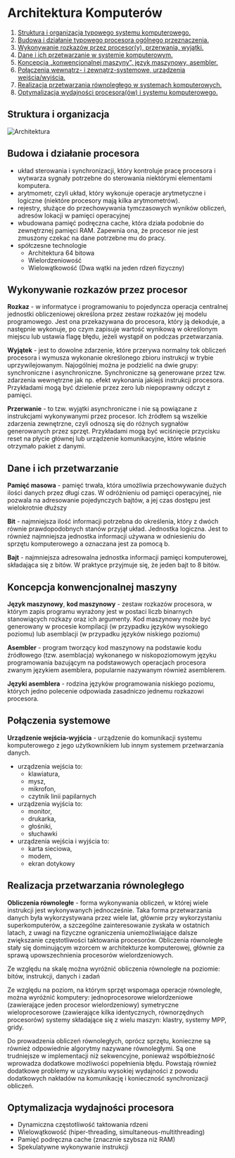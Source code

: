 # Architektura Komputerów

1. [Struktura i organizacja typowego systemu komputerowego.](#struktura-i-organizacja)
2. [Budowa i działanie typowego procesora ogólnego przeznaczenia.](#budowa-i-działanie-procesora)
3. [Wykonywanie rozkazów przez procesor(y), przerwania, wyjątki.](#wykonywanie-rozkazów-przez-procesor)
4. [Dane i ich przetwarzanie w systemie komputerowym.](#dane-i-ich-przetwarzanie)
5. [Koncepcja „konwencjonalnej maszyny”, język maszynowy, asembler.](#koncepcja-konwencjonalnej-maszyny)
6. [Połączenia wewnątrz- i zewnątrz-systemowe, urządzenia wejścia/wyjścia.](#połączenia-systemowe)
7. [Realizacja przetwarzania równoległego w systemach komputerowych.](#realizacja-przetwarzania-równoległego)
8. [Optymalizacja wydajności procesora(ów) i systemu komputerowego.](#optymalizacja-wydajności-procesora)

## Struktura i organizacja

![Architektura](./Images/architecture.png)

## Budowa i działanie procesora

- układ sterowania i synchronizacji, który kontroluje pracę procesora i wytwarza sygnały potrzebne do sterowania niektórymi elementami komputera.
- arytmometr, czyli układ, który wykonuje operacje arytmetyczne i logiczne (niektóre procesory mają kilka arytmometrów).
- rejestry, służące do przechowywania tymczasowych wyników obliczeń, adresów lokacji w pamięci operacyjnej
- wbudowana pamięć podręczna cache, która działa podobnie do zewnętrznej pamięci RAM. Zapewnia ona, że procesor nie jest zmuszony czekać na dane potrzebne mu do pracy.
- spółczesne technologie 
  - Architektura 64 bitowa
  - Wielordzeniowość 
  - Wielowątkowość (Dwa wątki na jeden rdzeń fizyczny) 

## Wykonywanie rozkazów przez procesor

__Rozkaz__ - w informatyce i programowaniu to pojedyncza operacja centralnej jednostki obliczeniowej określona przez zestaw rozkazów jej modelu programowego. Jest ona przekazywana do procesora, który ją dekoduje, a następnie wykonuje, po czym zapisuje wartość wynikową w określonym miejscu lub ustawia flagę błędu, jeżeli wystąpił on podczas przetwarzania.

__Wyjątek__ - jest to dowolne zdarzenie, które przerywa normalny tok obliczeń procesora i wymusza wykonanie określonego zbioru instrukcji w trybie uprzywilejowanym. Najogólniej można je podzielić na dwie grupy: synchroniczne i asynchroniczne. Synchroniczne są generowane przez tzw. zdarzenia wewnętrzne jak np. efekt wykonania jakiejś instrukcji procesora. Przykładami mogą być dzielenie przez zero lub niepoprawny odczyt z pamięci.

__Przerwanie__ - to tzw. wyjątki asynchroniczne i nie są powiązane z instrukcjami wykonywanymi przez procesor. Ich źródłem są wszelkie zdarzenia zewnętrzne, czyli odnoszą się do różnych sygnałów generowanych przez sprzęt. Przykładami mogą być wciśnięcie przycisku reset na płycie głównej lub urządzenie komunikacyjne, które właśnie otrzymało pakiet z danymi.

## Dane i ich przetwarzanie

__Pamięć masowa__ - pamięć trwała, która umożliwia przechowywanie dużych ilości danych przez długi czas. W odróżnieniu od pamięci operacyjnej, nie pozwala na adresowanie pojedynczych bajtów, a jej czas dostępu jest wielokrotnie dłuższy

__Bit__ -  najmniejsza ilość informacji potrzebna do określenia, który z dwóch równie prawdopodobnych   stanów   przyjął   układ.  Jednostka logiczna. Jest to również najmniejsza jednostka informacji używana w odniesieniu do sprzętu komputerowego a oznaczana jest za pomocą b.

__Bajt__ -  najmniejsza adresowalna jednostka informacji pamięci komputerowej, składająca się z bitów.  W praktyce przyjmuje się, że jeden bajt to 8 bitów.

## Koncepcja konwencjonalnej maszyny

__Język maszynowy__, __kod maszynowy__ - zestaw rozkazów procesora, w którym zapis programu wyrażony jest w postaci liczb binarnych stanowiących rozkazy oraz ich argumenty. Kod maszynowy może być generowany w procesie kompilacji (w przypadku języków wysokiego poziomu) lub asemblacji (w przypadku języków niskiego poziomu)

__Asembler__ - program tworzący kod maszynowy na podstawie kodu źródłowego (tzw. asemblacja) wykonanego w niskopoziomowym języku programowania bazującym na podstawowych operacjach procesora zwanym językiem asemblera, popularnie nazywanym również asemblerem.

__Języki asemblera__ - rodzina języków programowania niskiego poziomu, których jedno polecenie odpowiada zasadniczo jednemu rozkazowi procesora.

## Połączenia systemowe

__Urządzenie wejścia-wyjścia__ - urządzenie do komunikacji systemu komputerowego z jego użytkownikiem lub innym systemem przetwarzania danych.

- urządzenia wejścia to: 
  - klawiatura, 
  - mysz, 
  - mikrofon, 
  - czytnik linii papilarnych
- urządzenia wyjścia to: 
  - monitor, 
  - drukarka, 
  - głośniki, 
  - słuchawki
- urządzenia wejścia i wyjścia to: 
  - karta sieciowa, 
  - modem, 
  - ekran dotykowy

## Realizacja przetwarzania równoległego

__Obliczenia równoległe__ - forma wykonywania obliczeń, w której wiele instrukcji jest wykonywanych jednocześnie. Taka forma przetwarzania danych była wykorzystywana przez wiele lat, głównie przy wykorzystaniu superkomputerów, a szczególne zainteresowanie zyskała w ostatnich latach, z uwagi na fizyczne ograniczenia uniemożliwiające dalsze zwiększanie częstotliwości taktowania procesorów. Obliczenia równoległe stały się dominującym wzorcem w architekturze komputerowej, głównie za sprawą upowszechnienia procesorów wielordzeniowych.

Ze względu na skalę można wyróżnić obliczenia równoległe na poziomie: bitów, instrukcji, danych i zadań

Ze względu na poziom, na którym sprzęt wspomaga operacje równoległe, można wyróżnić komputery:
jednoprocesorowe wielordzeniowe (zawierające jeden procesor wielordzeniowy)
symetryczne wieloprocesorowe (zawierające kilka identycznych, równorzędnych procesorów)
systemy składające się z wielu maszyn: klastry, systemy MPP, gridy.

Do prowadzenia obliczeń równoległych, oprócz sprzętu, konieczne są również odpowiednie algorytmy nazywane równoległymi. Są one trudniejsze w implementacji niż sekwencyjne, ponieważ współbieżność wprowadza dodatkowe możliwości popełnienia błędu. Powstają również dodatkowe problemy w uzyskaniu wysokiej wydajności z powodu dodatkowych nakładów na komunikację i konieczność synchronizacji obliczeń.

## Optymalizacja wydajności procesora

- Dynamiczna częstotliwość taktowania rdzeni 
- Wielowątkowość (hiper-threading, simultaneous-multithreading)
- Pamięć podręczna cache (znacznie szybsza niż RAM)
- Spekulatywne wykonywanie instrukcji 

